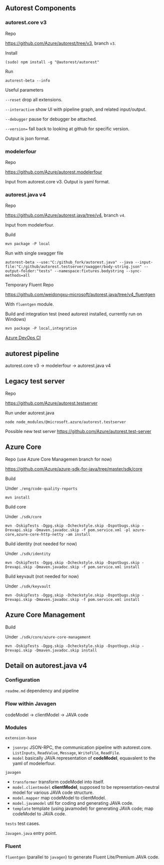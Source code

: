 ## Autorest Components

### autorest.core v3

Repo

https://github.com/Azure/autorest/tree/v3, branch `v3`.

Install

`(sudo) npm install -g "@autorest/autorest"`

Run

`autorest-beta --info`

Useful parameters

`--reset` drop all extensions.

`--interactive` show UI with pipeline graph, and related input/output.

`--debugger` pause for debugger be attached.

`--version=` fall back to looking at github for specific version.

Output is json format.

### modelerfour

Repo

https://github.com/Azure/autorest.modelerfour

Input from autorest.core v3. Output is yaml format.

### autorest.java v4

Repo

https://github.com/Azure/autorest.java/tree/v4, branch `v4`.

Input from modelerfour.

Build

`mvn package -P local`

Run with single swagger file

`autorest-beta --use:"C:/github_fork/autorest.java" --java --input-file:"C:/github/autorest.testserver/swagger/body-string.json" --output-folder:"tests" --namespace:fixtures.bodystring --sync-methods=all`

Temporary Fluent Repo

https://github.com/weidongxu-microsoft/autorest.java/tree/v4_fluentgen

With `fluentgen` module.

Build and integration test (need autorest installed, currently run on Windows)

`mvn package -P local,integration`

[Azure DevOps CI](https://dev.azure.com/weidxu/public/_build?definitionId=4)

## autorest pipeline

autorest.core v3 -> modelerfour -> autorest.java v4

## Legacy test server

Repo

https://github.com/Azure/autorest.testserver

Run under autorest.java

`node node_modules/@microsoft.azure/autorest.testserver`

Possible new test server https://github.com/Azure/autorest.test-server

## Azure Core

Repo (use Azure Core Managemen branch for now)

https://github.com/Azure/azure-sdk-for-java/tree/master/sdk/core

Build

Under `./eng/code-quality-reports`

`mvn install`

Build core

Under `./sdk/core`

`mvn -DskipTests -Dgpg.skip -Dcheckstyle.skip -Dspotbugs.skip -Drevapi.skip -Dmaven.javadoc.skip -f pom.service.xml -pl azure-core,azure-core-http-netty -am install`

Build identity (not needed for now)

Under `./sdk/identity`

`mvn -DskipTests -Dgpg.skip -Dcheckstyle.skip -Dspotbugs.skip -Drevapi.skip -Dmaven.javadoc.skip -f pom.service.xml install`

Build keyvault (not needed for now)

Under `./sdk/keyvault`

`mvn -DskipTests -Dgpg.skip -Dcheckstyle.skip -Dspotbugs.skip -Drevapi.skip -Dmaven.javadoc.skip -f pom.service.xml install`

## Azure Core Management

Build

Under `./sdk/core/azure-core-management`

`mvn -DskipTests -Dgpg.skip -Dcheckstyle.skip -Dspotbugs.skip -Drevapi.skip -Dmaven.javadoc.skip install`

## Detail on autorest.java v4

### Configuration

`readme.md` dependency and pipeline

### Flow within Javagen

codeModel -> clientModel -> JAVA code

### Modules

`extension-base`
- `jsonrpc` JSON-RPC, the communication pipeline with autorest.core. `ListInputs`, `ReadValue`, `Message`, `WriteFile`, `ReadFile`.
- `model` basically JAVA representation of **codeModel**, equavalent to the yaml of modelerfour.

`javagen`
- `transformer` transform codeModel into itself.
- `model.clientmodel` **clientModel**, supposed to be representation-neutral model for various JAVA code structure.
- `model.mapper` map codeModel to clientModel.
- `model.javamodel` util for coding and generating JAVA code.
- `template` template (using javamodel) for generating JAVA code; map codeModel to JAVA code.

`tests` test cases.

`Javagen.java` entry point.

### Fluent 

`fluentgen` (parallel to `javagen`) to generate Fluent Lite/Premium JAVA code.
